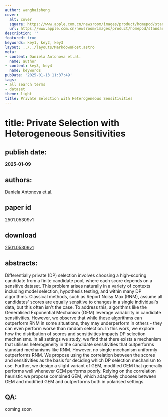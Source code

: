 ```yaml
---
author: wanghaisheng
cover:
  alt: cover
  square: https://www.apple.com.cn/newsroom/images/product/homepod/standard/Apple-HomePod-hero-230118_big.jpg.large_2x.jpg
  url: https://www.apple.com.cn/newsroom/images/product/homepod/standard/Apple-HomePod-hero-230118_big.jpg.large_2x.jpg
description: ''
featured: true
keywords: key1, key2, key3
layout: ../../layouts/MarkdownPost.astro
meta:
- content: Daniela Antonova et.al.
  name: author
- content: key3, key4
  name: keywords
pubDate: '2025-01-13 11:37:49'
tags:
- all search terms
- dataset
theme: light
title: Private Selection with Heterogeneous Sensitivities
---
```


# title: Private Selection with Heterogeneous Sensitivities 
## publish date: 
**2025-01-09** 
## authors: 
  Daniela Antonova et.al. 
## paper id
2501.05309v1
## download
[2501.05309v1](http://arxiv.org/abs/2501.05309v1)
## abstracts:
Differentially private (DP) selection involves choosing a high-scoring candidate from a finite candidate pool, where each score depends on a sensitive dataset. This problem arises naturally in a variety of contexts including model selection, hypothesis testing, and within many DP algorithms. Classical methods, such as Report Noisy Max (RNM), assume all candidates' scores are equally sensitive to changes in a single individual's data, but this often isn't the case. To address this, algorithms like the Generalised Exponential Mechanism (GEM) leverage variability in candidate sensitivities. However, we observe that while these algorithms can outperform RNM in some situations, they may underperform in others - they can even perform worse than random selection. In this work, we explore how the distribution of scores and sensitivities impacts DP selection mechanisms. In all settings we study, we find that there exists a mechanism that utilises heterogeneity in the candidate sensitivities that outperforms standard mechanisms like RNM. However, no single mechanism uniformly outperforms RNM. We propose using the correlation between the scores and sensitivities as the basis for deciding which DP selection mechanism to use. Further, we design a slight variant of GEM, modified GEM that generally performs well whenever GEM performs poorly. Relying on the correlation heuristic we propose combined GEM, which adaptively chooses between GEM and modified GEM and outperforms both in polarised settings.
## QA:
coming soon
